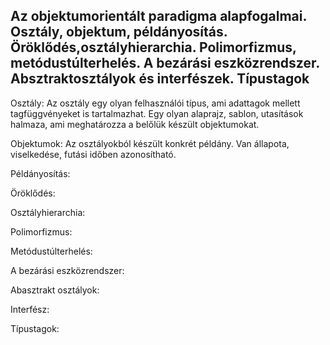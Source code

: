 ## Az objektumorientált paradigma alapfogalmai. Osztály, objektum, példányosítás. Öröklődés,osztályhierarchia. Polimorfizmus, metódustúlterhelés. A bezárási eszközrendszer. Absztraktosztályok és interfészek. Típustagok

Osztály: Az osztály egy olyan felhasználói típus, ami adattagok mellett tagfüggvényeket is tartalmazhat. Egy olyan alaprajz, sablon, utasítások halmaza, ami meghatározza a belőlük készült objektumokat.

Objektumok: Az osztályokból készült konkrét példány. Van állapota, viselkedése, futási időben azonosítható.

Példányosítás:

Öröklődés:

Osztályhierarchia:

Polimorfizmus:

Metódustúlterhelés:

A bezárási eszközrendszer:

Abasztrakt osztályok:

Interfész:

Típustagok: